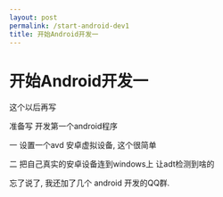 ```yaml
---
layout: post
permalink: /start-android-dev1
title: 开始Android开发一
---
```


# 开始Android开发一 #


这个以后再写

准备写 开发第一个android程序

一 设置一个avd 安卓虚拟设备, 这个很简单

二 把自己真实的安卓设备连到windows上 让adt检测到啥的

忘了说了, 我还加了几个 android 开发的QQ群.